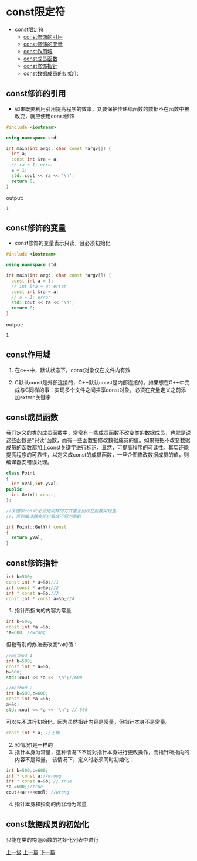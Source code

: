 # const限定符


<!-- @import "[TOC]" {cmd="toc" depthFrom=1 depthTo=6 orderedList=false} -->
<!-- code_chunk_output -->

* [const限定符](#const限定符)
	* [const修饰的引用](#const修饰的引用)
	* [const修饰的变量](#const修饰的变量)
	* [const作用域](#const作用域)
	* [const成员函数](#const成员函数)
	* [const修饰指针](#const修饰指针)
	* [const数据成员的初始化](#const数据成员的初始化)

<!-- /code_chunk_output -->

## const修饰的引用
* 如果既要利用引用提高程序的效率，又要保护传递给函数的数据不在函数中被改变，就应使用const修饰

```c++
#include <iostream>

using namespace std;

int main(int argc, char const *argv[]) {
  int a;
  const int &ra = a;
  // ra = 1; error
  a = 1;
  std::cout << ra << '\n';
  return 0;
}
```

output:
```
1
```


## const修饰的变量

* const修饰的变量表示只读，且必须初始化

```c++
#include <iostream>

using namespace std;

int main(int argc, char const *argv[]) {
  const int a = 1;
  // int &ra = a; error
  const int &ra = a;
  // a = 1; error
  std::cout << ra << '\n';
  return 0;
}
```

output:
```
1
```

## const作用域
1. 在c++中，默认状态下，const对象仅在文件内有效

2. C默认const是外部连接的，C++默认const是内部连接的。如果想在C++中完成与C同样的事：实现多个文件之间共享const对象，必须在变量定义之前添加extern关键字


## const成员函数
我们定义的类的成员函数中，常常有一些成员函数不改变类的数据成员，也就是说这些函数是“只读”函数，而有一些函数要修改数据成员的值。如果把把不改变数据成员的函数都加上const关键字进行标识，显然，可提高程序的可读性。其实还能提高程序的可靠性，以定义成const的成员函数，一旦企图修改数据成员的值，则编译器安错误处理。

```c++
class Point
{
  int xVal,int yVal;
public:
  int GetY() const;
};

//关键字const必须用同样的方式重复出现在函数实现里
//，否则编译器会把它看成不同的函数

int Point::GetY() const
{
  return yVal;
}
```

## const修饰指针
```c++
int b=500;
const int * a=&b;//1
int const * a=&b;//2
int * const a=&b;//3
const int * const a=&b;//4
```
1. 指针所指向的内容为常量
```c++
int b=500;
const int *a =&b;
*a=600; //wrong
```
但也有别的办法去改变*a的值：
```c++
//method 1
int b=500;
const int * a=&b;
b=600;
std::cout << *a << '\n';//600

//method 2
int b=500,c=600;
const int *a =&b;
a=&c;
std::cout << *a << '\n'; // 600
```
可以先不进行初始化。因为虽然指针内容是常量，但指针本身不是常量。
```c++
const int * a; //正确
```

2. 和情况1是一样的
3. 指针本身为常量，这种情况下不能对指针本身进行更改操作，而指针所指向的内容不是常量。
该情况下，定义时必须同时初始化：
```c++
int b=500,c=600;
int * const a;//wrong
int * const a=&b; // true
*a =600;//true
cout<<a++<<endl; //wrong
```
4. 指针本身和指向的内容均为常量

## const数据成员的初始化
只能在类的构造函数的初始化列表中进行

[上一级](base.md)
[上一篇](compareDoubleFloat.md)
[下一篇](constructorThrowException.md)
